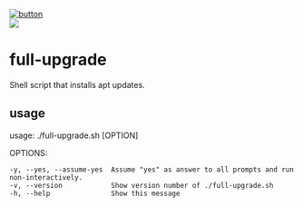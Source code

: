 [![button](https://files.teunjojo.com/theme/download-button.svg)](https://files.teunjojo.com/download.php?file=full-upgrade)
<br><img src="https://img.shields.io/badge/dynamic/json?color=informational&label=version&prefix=v&query=%24.version&url=https%3A%2F%2Ffiles.teunjojo.com%2Flatest.php%3Frepo%3Dfull-upgrade%26data_type%3Djson">
# full-upgrade
Shell script that installs apt updates.

## usage
usage: ./full-upgrade.sh [OPTION]

OPTIONS:

    -y, --yes, --assume-yes  Assume "yes" as answer to all prompts and run non-interactively.
    -v, --version            Show version number of ./full-upgrade.sh
    -h, --help               Show this message
